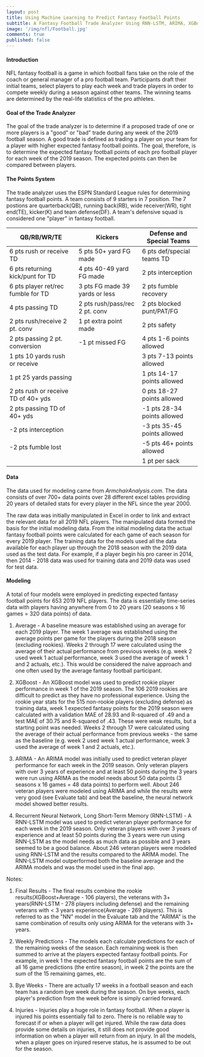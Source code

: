 ```yaml
---
layout: post
title: Using Machine Learning to Predict Fantasy Football Points
subtitle: A Fantasy Football Trade Analyzer Using RNN-LSTM, ARIMA, XGBoost and Dash
image: '/img/nfl/Football.jpg'
comments: true
published: false
---
```


#### Introduction

NFL fantasy football is a game in which football fans take on the role of the coach or general manager
of a pro football team.  Participants draft their initial teams, select players to play each week and trade players
in order to compete weekly during a season against other teams.  The winning teams are determined by the
real-life statistics of the pro athletes.

#### Goal of the Trade Analyzer

The goal of the trade analyzer is to determine if a proposed trade of one or more players is a "good"
or "bad" trade during any week of the 2019 football season.  A good trade is defined as trading a player
on your team for a player with higher expected fantasy football points.  The goal, therefore, is to determine
the expected fantasy football points of each pro football player for each week of the 2019 season.  The expected
points can then be compared between players.

#### The Points System

The trade analyzer uses the ESPN Standard League rules for determining fantasy football points.
A team consists of 9 starters in 7 position.  The 7 postions are quarterback(QB), running back(RB),
wide receiver(WR), tight end(TE), kicker(K) and team defense(DF).  A team's defensive squad is
considered one "player" in fantasy football.

| QB/RB/WR/TE                          | Kickers                         | Defense and Special Teams |
| -------------------------------------|---------------------------------|---------------------------|
|6 pts rush or receive TD              |5 pts 50+ yard FG made           |6 pts def/special teams TD |
|6 pts returning kick/punt for TD      |4 pts 40-49 yard FG made         |2 pts interception         |
|6 pts player ret/rec fumble for TD    |3 pts FG made 39 yards or less   |2 pts fumble recovery      |
|4 pts passing TD                      |2 pts rush/pass/rec 2 pt. conv   |2 pts blocked punt/PAT/FG  |
|2 pts rush/receive 2 pt. conv         |1 pt extra point made            |2 pts safety               |
|2 pts passing 2 pt. conversion        |-1 pt missed FG                  |4 pts 1-6 points allowed   |
|1 pts 10 yards rush or receive        |                                 |3 pts 7-13 points allowed  |
|1 pt 25 yards passing                 |                                 |1 pts 14-17 points allowed |
|2 pts rush or receive TD of 40+ yds   |                                 |0 pts 18-27 points allowed |
|2 pts passing TD of 40+ yds           |                                 |-1 pts 28-34 points allowed|
|-2 pts interception                   |                                 |-3 pts 35-45 points allowed|
|-2 pts fumble lost                    |                                 |-5 pts 46+ points allowed  |
|                                      |                                 |1 pt per sack              |

#### Data

The data used for modeling came from *ArmchairAnalysis.com*.  The data consists of over 700+ data points
over 28 different excel tables providing 20 years of detailed stats for every player in the NFL since the
year 2000.

The raw data was initially manipulated in Excel in order to link and extract the relevant data for all
2019 NFL players.  The manipulated data formed the basis for the initial modeling data.
From the initial modeling data the actual fantasy football points were calculated for each game of each
season for every 2019 player.  The training data for the models used all the data available for each player
up through the 2018 season with the 2019 data used as the test data.  For example, if a player begin his
pro career in 2014, then 2014 - 2018 data was used for training data and 2019 data was used for test data.

#### Modeling

A total of four models were employed in predicting expected fantasy football points for 653 2019 NFL players.
The data is essentially time-series data with players having anywhere from 0 to 20 years (20 seasons x 16 games =
320 data points) of data.

1.  Average - A baseline measure was established using an average for each 2019 player.  The week 1 average
was established using the average points per game for the players during the 2018 season (excluding rookies).
Weeks 2 through 17 were calculated using the average of their actual performance from previous weeks
(e.g. week 2 used week 1 actual performance, week 3 used the average of week 1 and 2 actuals, etc.).  This
would be considered the naive approach and one often used by the average fantasy football participant.

2.  XGBoost - An XGBoost model was used to predict rookie player performance in week 1 of the 2019 season.
The 106 2019 rookies are difficult to predict as they have no professional experience.  Using the rookie year
stats for the 515 non-rookie players (excluding defense) as training data, week 1 expected fantasy points for
the 2019 season were calculated with a validation MAE of 28.93 and R-squared of .49 and a test MAE of 30.75
and R-squared of .43.  These were weak results, but a starting point was needed.  Weeks 2 through 17 were
calculated using the average of their actual performance from previous weeks - the same as the baseline
(e.g. week 2 used week 1 actual performance, week 3 used the average of week 1 and 2 actuals, etc.).

3.  ARIMA - An ARIMA model was initially used to predict veteran player performance for each week in the 2019 season.
Only veteran players with over 3 years of experience and at least 50 points during the 3 years were run using
ARIMA as the model needs about 50 data points (3 seasons x 16 games = 48 data points) to perform well.  About 246
veteran players were modeled using ARIMA and while the results were very good (see Evaluate tab) and beat the baseline,
the neural network model showed better results.

4.  Recurrent Neural Network, Long Short-Term Memory (RNN-LSTM) - A RNN-LSTM model was used to predict veteran
player performance for each week in the 2019 season.  Only veteran players with over 3 years of experience and
at least 50 points during the 3 years were run using RNN-LSTM as the model needs as much data as possible and 3
years seemed to be a good balance.  About 246 veteran players were modeled using RNN-LSTM and the results
compared to the ARIMA model.  The RNN-LSTM model outperformed both the baseline average and the ARIMA models and
was the model used in the final app.

Notes:

1. Final Results - The final results combine the rookie results(XGBoost+Average - 106 players), the veterans with 3+ years(RNN-LSTM -
278 players including defense) and the remaining veterans with < 3 years experience(Average - 269 players).  This is
referred to as the "NN" model in the Evaluate tab and the "ARIMA" is the same combination of results only using ARIMA
for the veterans with 3+ years.

2. Weekly Predictions - The models each calculate predictions for each of the remaining weeks of the season.  Each
remaining week is then summed to arrive at the players expected fantasy football points.  For example, in week 1
the expected fantasy football points are the sum of all 16 game predictions (the entire season), in week 2 the points are the sum of the
15 remaining games, etc.

3. Bye Weeks - There are actually 17 weeks in a football season and each team has a random bye week during the season.
On bye weeks, each player's prediction from the week before is simply carried forward.

4.  Injuries - Injuries play a huge role in fantasy football.  When a player is injured his points essentially fall to zero.
There is no reliable way to forecast if or when a player will get injured.  While the raw data does provide some details
on injuries, it still does not provide good information on when a player will return from an injury.  In all the models,
when a player goes on injured reserve status, he is assumed to be out for the season.


